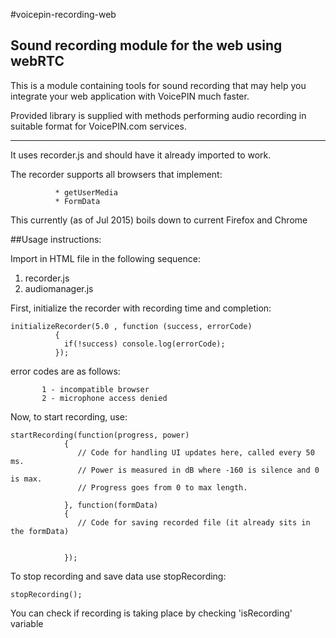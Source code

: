 #voicepin-recording-web

## Sound recording module for the web using webRTC

This is a module containing tools for sound recording that may help you integrate your web application with VoicePIN much faster.

Provided library is supplied with methods performing audio recording in suitable format for VoicePIN.com services.
  
___

It uses recorder.js and should have it already imported to work.

The recorder supports all browsers that implement:
             
              * getUserMedia
              * FormData
              
This currently (as of Jul 2015) boils down to current Firefox and Chrome

##Usage instructions:

Import in HTML file in the following sequence:

1. recorder.js
2. audiomanager.js

First, initialize the recorder with recording time and completion:

    initializeRecorder(5.0 , function (success, errorCode)
              {
                if(!success) console.log(errorCode);
              });
              
error codes are as follows:

           1 - incompatible browser
           2 - microphone access denied

Now, to start recording, use: 

    startRecording(function(progress, power) 
                {
                   // Code for handling UI updates here, called every 50 ms. 
                   // Power is measured in dB where -160 is silence and 0 is max.
                   // Progress goes from 0 to max length.
                
                }, function(formData) 
                {
                   // Code for saving recorded file (it already sits in the formData) 
                   
                
                });

To stop recording and save data use stopRecording:

    stopRecording();  
                
You can check if recording is taking place by checking 'isRecording' variable